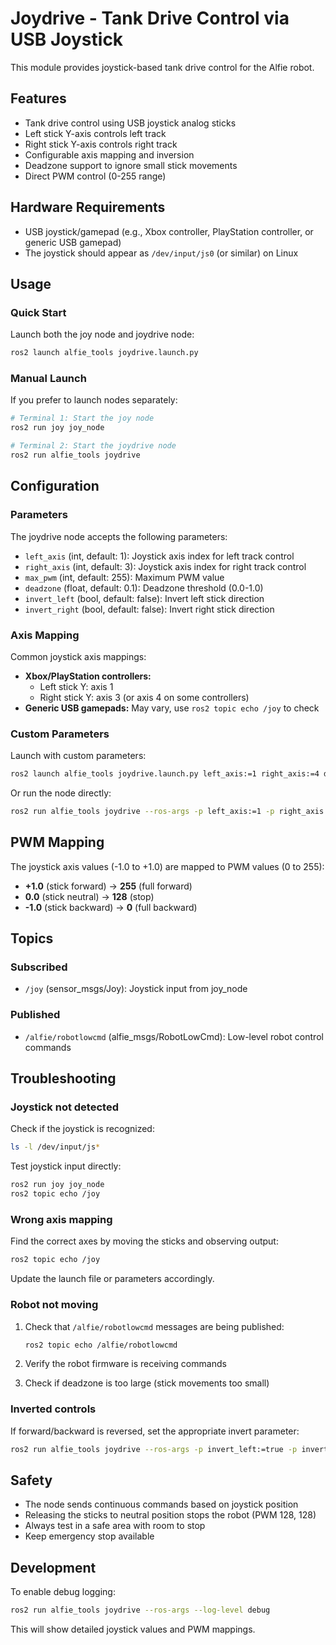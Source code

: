 # Joydrive - Tank Drive Control via USB Joystick

This module provides joystick-based tank drive control for the Alfie robot.

## Features

- Tank drive control using USB joystick analog sticks
- Left stick Y-axis controls left track
- Right stick Y-axis controls right track
- Configurable axis mapping and inversion
- Deadzone support to ignore small stick movements
- Direct PWM control (0-255 range)

## Hardware Requirements

- USB joystick/gamepad (e.g., Xbox controller, PlayStation controller, or generic USB gamepad)
- The joystick should appear as `/dev/input/js0` (or similar) on Linux

## Usage

### Quick Start

Launch both the joy node and joydrive node:

```bash
ros2 launch alfie_tools joydrive.launch.py
```

### Manual Launch

If you prefer to launch nodes separately:

```bash
# Terminal 1: Start the joy node
ros2 run joy joy_node

# Terminal 2: Start the joydrive node
ros2 run alfie_tools joydrive
```

## Configuration

### Parameters

The joydrive node accepts the following parameters:

- `left_axis` (int, default: 1): Joystick axis index for left track control
- `right_axis` (int, default: 3): Joystick axis index for right track control
- `max_pwm` (int, default: 255): Maximum PWM value
- `deadzone` (float, default: 0.1): Deadzone threshold (0.0-1.0)
- `invert_left` (bool, default: false): Invert left stick direction
- `invert_right` (bool, default: false): Invert right stick direction

### Axis Mapping

Common joystick axis mappings:
- **Xbox/PlayStation controllers:**
  - Left stick Y: axis 1
  - Right stick Y: axis 3 (or axis 4 on some controllers)
- **Generic USB gamepads:** May vary, use `ros2 topic echo /joy` to check

### Custom Parameters

Launch with custom parameters:

```bash
ros2 launch alfie_tools joydrive.launch.py left_axis:=1 right_axis:=4 deadzone:=0.15
```

Or run the node directly:

```bash
ros2 run alfie_tools joydrive --ros-args -p left_axis:=1 -p right_axis:=4 -p deadzone:=0.15
```

## PWM Mapping

The joystick axis values (-1.0 to +1.0) are mapped to PWM values (0 to 255):

- **+1.0** (stick forward) → **255** (full forward)
- **0.0** (stick neutral) → **128** (stop)
- **-1.0** (stick backward) → **0** (full backward)

## Topics

### Subscribed

- `/joy` (sensor_msgs/Joy): Joystick input from joy_node

### Published

- `/alfie/robotlowcmd` (alfie_msgs/RobotLowCmd): Low-level robot control commands

## Troubleshooting

### Joystick not detected

Check if the joystick is recognized:

```bash
ls -l /dev/input/js*
```

Test joystick input directly:

```bash
ros2 run joy joy_node
ros2 topic echo /joy
```

### Wrong axis mapping

Find the correct axes by moving the sticks and observing output:

```bash
ros2 topic echo /joy
```

Update the launch file or parameters accordingly.

### Robot not moving

1. Check that `/alfie/robotlowcmd` messages are being published:
   ```bash
   ros2 topic echo /alfie/robotlowcmd
   ```

2. Verify the robot firmware is receiving commands

3. Check if deadzone is too large (stick movements too small)

### Inverted controls

If forward/backward is reversed, set the appropriate invert parameter:

```bash
ros2 run alfie_tools joydrive --ros-args -p invert_left:=true -p invert_right:=true
```

## Safety

- The node sends continuous commands based on joystick position
- Releasing the sticks to neutral position stops the robot (PWM 128, 128)
- Always test in a safe area with room to stop
- Keep emergency stop available

## Development

To enable debug logging:

```bash
ros2 run alfie_tools joydrive --ros-args --log-level debug
```

This will show detailed joystick values and PWM mappings.
